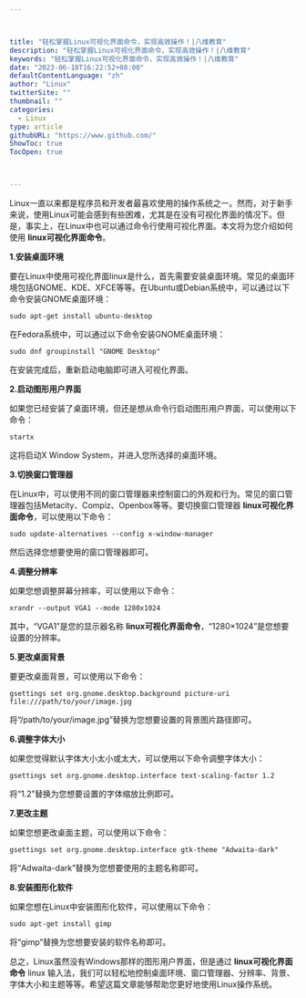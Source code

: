 ```yaml
---



title: "轻松掌握Linux可视化界面命令，实现高效操作！|八维教育"
description: "轻松掌握Linux可视化界面命令，实现高效操作！|八维教育"
keywords: "轻松掌握Linux可视化界面命令，实现高效操作！|八维教育"
date: "2023-06-18T16:22:52+08:00"
defaultContentLanguage: "zh"
author: "Linux"
twitterSite: ""
thumbnail: ""
categories:
  - Linux
type: article
githubURL: "https://www.github.com/"
ShowToc: true
TocOpen: true



---
```


Linux一直以来都是程序员和开发者最喜欢使用的操作系统之一。然而，对于新手来说，使用Linux可能会感到有些困难，尤其是在没有可视化界面的情况下。但是，事实上，在Linux中也可以通过命令行使用可视化界面。本文将为您介绍如何使用 **linux可视化界面命令**。

**1.安装桌面环境**

要在Linux中使用可视化界面linux是什么，首先需要安装桌面环境。常见的桌面环境包括GNOME、KDE、XFCE等等。在Ubuntu或Debian系统中，可以通过以下命令安装GNOME桌面环境：

```
sudo apt-get install ubuntu-desktop
```

在Fedora系统中，可以通过以下命令安装GNOME桌面环境：

```
sudo dnf groupinstall "GNOME Desktop"
```

在安装完成后，重新启动电脑即可进入可视化界面。

**2.启动图形用户界面**

如果您已经安装了桌面环境，但还是想从命令行启动图形用户界面，可以使用以下命令：

```
startx
```

这将启动X Window System，并进入您所选择的桌面环境。

**3.切换窗口管理器**

在Linux中，可以使用不同的窗口管理器来控制窗口的外观和行为。常见的窗口管理器包括Metacity、Compiz、Openbox等等。要切换窗口管理器 **linux可视化界面命令**，可以使用以下命令：

```
sudo update-alternatives --config x-window-manager
```

然后选择您想要使用的窗口管理器即可。

**4.调整分辨率**

如果您想调整屏幕分辨率，可以使用以下命令：

```
xrandr --output VGA1 --mode 1280x1024
```

其中，“VGA1”是您的显示器名称 **linux可视化界面命令**，“1280×1024”是您想要设置的分辨率。

**5.更改桌面背景**

要更改桌面背景，可以使用以下命令：

```
gsettings set org.gnome.desktop.background picture-uri file:///path/to/your/image.jpg
```

将“/path/to/your/image.jpg”替换为您想要设置的背景图片路径即可。

**6.调整字体大小**

如果您觉得默认字体大小太小或太大，可以使用以下命令调整字体大小：

```
gsettings set org.gnome.desktop.interface text-scaling-factor 1.2
```

将“1.2”替换为您想要设置的字体缩放比例即可。

**7.更改主题**

如果您想更改桌面主题，可以使用以下命令：

```
gsettings set org.gnome.desktop.interface gtk-theme "Adwaita-dark"
```

将“Adwaita-dark”替换为您想要使用的主题名称即可。

**8.安装图形化软件**

如果您想在Linux中安装图形化软件，可以使用以下命令：

```
sudo apt-get install gimp
```

将“gimp”替换为您想要安装的软件名称即可。

总之，Linux虽然没有Windows那样的图形用户界面，但是通过 **linux可视化界面命令** linux 输入法，我们可以轻松地控制桌面环境、窗口管理器、分辨率、背景、字体大小和主题等等。希望这篇文章能够帮助您更好地使用Linux操作系统。
